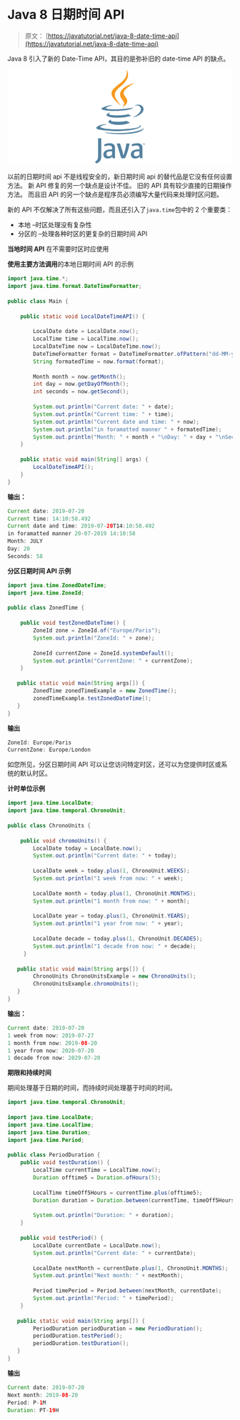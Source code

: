 # Java 8 日期时间 API

> 原文： [https://javatutorial.net/java-8-date-time-api](https://javatutorial.net/java-8-date-time-api)

Java 8 引入了新的 Date-Time API，其目的是弥补旧的 date-time API 的缺点。

![java-featured-image](img/e0db051dedc1179e7424b6d998a6a772.jpg)

以前的日期时间 api 不是线程安全的，新日期时间 api 的替代品是它没有任何设置方法。 新 API 修复的另一个缺点是设计不佳。 旧的 API 具有较少直接的日期操作方法。 而且旧 API 的另一个缺点是程序员必须编写大量代码来处理时区问题。

新的 API 不仅解决了所有这些问题，而且还引入了`java.time`包中的 2 个重要类：

*   本地 –时区处理没有复杂性
*   分区的 –处理各种时区的更复杂的日期时间 API

**当地时间 API** 在不需要时区时应使用

**使用主要方法调用**的本地日期时间 API 的示例

```java
import java.time.*; 
import java.time.format.DateTimeFormatter; 

public class Main { 

    public static void LocalDateTimeAPI() { 

        LocalDate date = LocalDate.now(); 
        LocalTime time = LocalTime.now(); 
        LocalDateTime now = LocalDateTime.now();
        DateTimeFormatter format = DateTimeFormatter.ofPattern("dd-MM-yyyy HH:mm:ss");
        String formatedTime = now.format(format);      

        Month month = now.getMonth(); 
        int day = now.getDayOfMonth(); 
        int seconds = now.getSecond(); 

        System.out.println("Current date: " + date); 
        System.out.println("Current time: " + time);          
        System.out.println("Current date and time: " + now);         
        System.out.println("in foramatted manner " + formatedTime); 
        System.out.println("Month: " + month + "\nDay: " + day + "\nSeconds: " + seconds);
    } 

    public static void main(String[] args) { 
        LocalDateTimeAPI(); 
    } 
}
```

**输出：**

```java
Current date: 2019-07-20
Current time: 14:10:58.492
Current date and time: 2019-07-20T14:10:58.492
in foramatted manner 20-07-2019 14:10:58
Month: JULY
Day: 20
Seconds: 58
```

**分区日期时间 API 示例**

```java
import java.time.ZonedDateTime;
import java.time.ZoneId;

public class ZonedTime {

    public void testZonedDateTime() {
        ZoneId zone = ZoneId.of("Europe/Paris");
        System.out.println("ZoneId: " + zone);

        ZoneId currentZone = ZoneId.systemDefault();
        System.out.println("CurrentZone: " + currentZone);
    }

   public static void main(String args[]) {
        ZonedTime zonedTimeExample = new ZonedTime();
        zonedTimeExample.testZonedDateTime();
   }
}
```

**输出**

```java
ZoneId: Europe/Paris
CurrentZone: Europe/London
```

如您所见，分区日期时间 API 可以让您访问特定时区，还可以为您提供时区或系统的默认时区。

**计时单位示例**

```java
import java.time.LocalDate;
import java.time.temporal.ChronoUnit;

public class ChronoUnits {

    public void chromoUnits() {
        LocalDate today = LocalDate.now();
        System.out.println("Current date: " + today);

        LocalDate week = today.plus(1, ChronoUnit.WEEKS);
        System.out.println("1 week from now: " + week);

        LocalDate month = today.plus(1, ChronoUnit.MONTHS);
        System.out.println("1 month from now: " + month);

        LocalDate year = today.plus(1, ChronoUnit.YEARS);
        System.out.println("1 year from now: " + year);

        LocalDate decade = today.plus(1, ChronoUnit.DECADES);
        System.out.println("1 decade from now: " + decade);
     }

   public static void main(String args[]) {
        ChronoUnits ChronoUnitsExample = new ChronoUnits();
        ChronoUnitsExample.chromoUnits();
   }
}
```

**输出：**

```java
Current date: 2019-07-20
1 week from now: 2019-07-27
1 month from now: 2019-08-20
1 year from now: 2020-07-20
1 decade from now: 2029-07-20

```

**期限和持续时间**

期间处理基于日期的时间，而持续时间处理基于时间的时间。

```java
import java.time.temporal.ChronoUnit;

import java.time.LocalDate;
import java.time.LocalTime;
import java.time.Duration;
import java.time.Period;

public class PeriodDuration {
    public void testDuration() {
        LocalTime currentTime = LocalTime.now();
        Duration offtime5 = Duration.ofHours(5);

        LocalTime timeOff5Hours = currentTime.plus(offtime5);
        Duration duration = Duration.between(currentTime, timeOff5Hours);

        System.out.println("Duration: " + duration);
    }

    public void testPeriod() {
        LocalDate currentDate = LocalDate.now();
        System.out.println("Current date: " + currentDate);

        LocalDate nextMonth = currentDate.plus(1, ChronoUnit.MONTHS);
        System.out.println("Next month: " + nextMonth);

        Period timePeriod = Period.between(nextMonth, currentDate);
        System.out.println("Period: " + timePeriod);
    }

   public static void main(String args[]) {
        PeriodDuration periodDuration = new PeriodDuration();
        periodDuration.testPeriod();
        periodDuration.testDuration();
   }
}
```

**输出**

```java
Current date: 2019-07-20
Next month: 2019-08-20
Period: P-1M
Duration: PT-19H
```